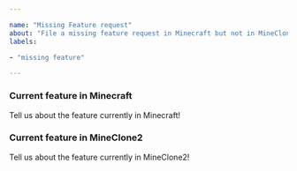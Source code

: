 ```yaml
---

name: "Missing Feature request"
about: "File a missing feature request in Minecraft but not in MineClone2"
labels:

- "missing feature"

---
```


<!--
Thanks for taking the time to fill out this missing feature request!

Please follow our contributing guidelines first:
https://git.minetest.land/MineClone2/MineClone2/src/branch/master/CONTRIBUTING.md#rules-about-both-bugs-and-feature-requests

By submitting this issue, you agree to follow our Code of Conduct:
https://git.minetest.land/MineClone2/MineClone2/src/branch/master/CODE_OF_CONDUCT.md
-->

### Current feature in Minecraft
Tell us about the feature currently in Minecraft!

### Current feature in MineClone2
Tell us about the feature currently in MineClone2!
